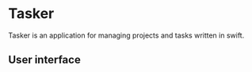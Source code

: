 #  Tasker 

Tasker is an application for managing projects and tasks written in swift.

## User interface


